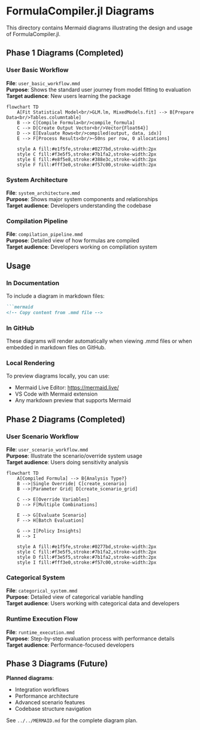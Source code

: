 # FormulaCompiler.jl Diagrams

This directory contains Mermaid diagrams illustrating the design and usage of FormulaCompiler.jl.

## Phase 1 Diagrams (Completed)

### User Basic Workflow
**File**: `user_basic_workflow.mmd`  
**Purpose**: Shows the standard user journey from model fitting to evaluation  
**Target audience**: New users learning the package

```mermaid
flowchart TD
    A[Fit Statistical Model<br/>GLM.lm, MixedModels.fit] --> B[Prepare Data<br/>Tables.columntable]
    B --> C[Compile Formula<br/>compile_formula] 
    C --> D[Create Output Vector<br/>Vector{Float64}]
    D --> E[Evaluate Rows<br/>compiled(output, data, idx)]
    E --> F[Process Results<br/>~50ns per row, 0 allocations]
    
    style A fill:#e1f5fe,stroke:#0277bd,stroke-width:2px
    style C fill:#f3e5f5,stroke:#7b1fa2,stroke-width:2px
    style E fill:#e8f5e8,stroke:#388e3c,stroke-width:2px
    style F fill:#fff3e0,stroke:#f57c00,stroke-width:2px
```

### System Architecture
**File**: `system_architecture.mmd`  
**Purpose**: Shows major system components and relationships  
**Target audience**: Developers understanding the codebase

### Compilation Pipeline
**File**: `compilation_pipeline.mmd`  
**Purpose**: Detailed view of how formulas are compiled  
**Target audience**: Developers working on compilation system

## Usage

### In Documentation
To include a diagram in markdown files:

```markdown
```mermaid
<!-- Copy content from .mmd file -->
```

### In GitHub
These diagrams will render automatically when viewing .mmd files or when embedded in markdown files on GitHub.

### Local Rendering
To preview diagrams locally, you can use:
- Mermaid Live Editor: https://mermaid.live/
- VS Code with Mermaid extension
- Any markdown preview that supports Mermaid

## Phase 2 Diagrams (Completed)

### User Scenario Workflow
**File**: `user_scenario_workflow.mmd`  
**Purpose**: Illustrate the scenario/override system usage  
**Target audience**: Users doing sensitivity analysis

```mermaid
flowchart TD
    A[Compiled Formula] --> B{Analysis Type?}
    B -->|Single Override| C[create_scenario]
    B -->|Parameter Grid| D[create_scenario_grid]
    
    C --> E[Override Variables]
    D --> F[Multiple Combinations]
    
    E --> G[Evaluate Scenario]
    F --> H[Batch Evaluation]
    
    G --> I[Policy Insights]
    H --> I
    
    style A fill:#e1f5fe,stroke:#0277bd,stroke-width:2px
    style C fill:#f3e5f5,stroke:#7b1fa2,stroke-width:2px
    style D fill:#f3e5f5,stroke:#7b1fa2,stroke-width:2px
    style I fill:#fff3e0,stroke:#f57c00,stroke-width:2px
```

### Categorical System
**File**: `categorical_system.mmd`  
**Purpose**: Detailed view of categorical variable handling  
**Target audience**: Users working with categorical data and developers

### Runtime Execution Flow
**File**: `runtime_execution.mmd`  
**Purpose**: Step-by-step evaluation process with performance details  
**Target audience**: Performance-focused developers

## Phase 3 Diagrams (Future)

**Planned diagrams**:
- Integration workflows
- Performance architecture  
- Advanced scenario features
- Codebase structure navigation

See `../../MERMAID.md` for the complete diagram plan.